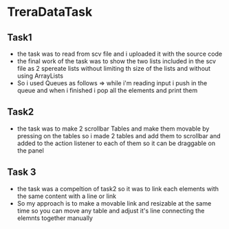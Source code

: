 # TreraDataTask
## Task1
- the task was to read from scv file and i uploaded it with the source code
- the final work of the task was to show the two lists included in the scv file as 2 spereate lists without limiting th size of the lists and without using ArrayLists
- So i used Queues as follows => while i'm reading input i push in the queue and when i finished i pop all the elements and print them

## Task2
- the task was to make 2 scrollbar Tables and make them movable by pressing on the tables  so i made 2 tables and add them to scrollbar and added to the action listener to each of them so it can be draggable on the panel

## Task 3 
- the task was a compeltion of task2 so it was to link each elements with the same content with a line or link 
- So my approach is to make a movable link and resizable at the same time so you can move any table and adjust it's line connecting the elemnts together manually 
 
